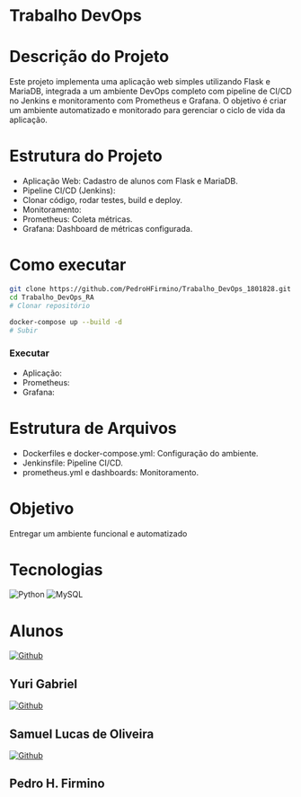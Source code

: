 
# Trabalho DevOps

# Descrição do Projeto
Este projeto implementa uma aplicação web simples utilizando Flask e MariaDB, integrada a um ambiente DevOps completo com pipeline de CI/CD no Jenkins e monitoramento com Prometheus e Grafana. O objetivo é criar um ambiente automatizado e monitorado para gerenciar o ciclo de vida da aplicação.

# Estrutura do Projeto
- Aplicação Web: Cadastro de alunos com Flask e MariaDB.
- Pipeline CI/CD (Jenkins):
- Clonar código, rodar testes, build e deploy.
- Monitoramento:
- Prometheus: Coleta métricas.
- Grafana: Dashboard de métricas configurada.

# Como executar

```bash
git clone https://github.com/PedroHFirmino/Trabalho_DevOps_1801828.git
cd Trabalho_DevOps_RA
# Clonar repositório
```

```bash
docker-compose up --build -d
# Subir
```

### Executar

- Aplicação: 
- Prometheus: 
- Grafana: 

# Estrutura de Arquivos
- Dockerfiles e docker-compose.yml: Configuração do ambiente.
- Jenkinsfile: Pipeline CI/CD.
- prometheus.yml e dashboards: Monitoramento.

# Objetivo

Entregar um ambiente funcional e automatizado



# Tecnologias

![Python](https://img.shields.io/badge/Python-14354C?style=for-the-badge&logo=python&logoColor=white)
![MySQL](https://img.shields.io/badge/MySQL-00000F?style=for-the-badge&logo=mysql&logoColor=white)


# Alunos
  
[![Github](https://img.shields.io/badge/GitHub-100000?style=for-the-badge&logo=github&logoColor=white)](https://github.com/Ygscharan)
## Yuri Gabriel

[![Github](https://img.shields.io/badge/GitHub-100000?style=for-the-badge&logo=github&logoColor=white)](https://github.com/samuelldo534)

## Samuel Lucas de Oliveira

[![Github](https://img.shields.io/badge/GitHub-100000?style=for-the-badge&logo=github&logoColor=white)](https://github.com/PedroHFirmino)

## Pedro H. Firmino
